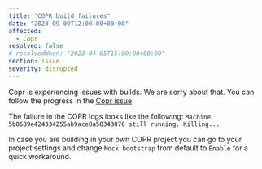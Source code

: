 ```yaml
---
title: "COPR build failures"
date: "2023-09-09T12:00:00+00:00"
affected:
  - Copr
resolved: false
# resolvedWhen: "2023-04-05T15:00:00+00:00"
section: issue
severity: disrupted
---
```


Copr is experiencing issues with builds. We are sorry about that. You can follow the progress in the [Copr issue](https://github.com/fedora-copr/copr/issues/2906).

The failure in the COPR logs looks like the following: `Machine 5b8689e424334255ab9ace8a58343076 still running. Killing...`

In case you are building in your own COPR project you can go to your project settings and change `Mock bootstrap` from default to `Enable` for a quick workaround.
